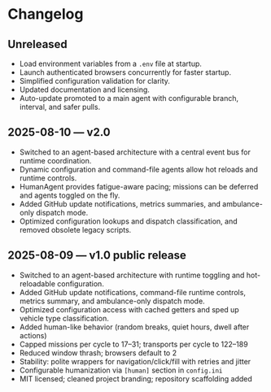 # Changelog

## Unreleased

- Load environment variables from a `.env` file at startup.
- Launch authenticated browsers concurrently for faster startup.
- Simplified configuration validation for clarity.
- Updated documentation and licensing.
- Auto-update promoted to a main agent with configurable branch, interval, and safer pulls.

## 2025-08-10 — v2.0

- Switched to an agent-based architecture with a central event bus for runtime coordination.
- Dynamic configuration and command-file agents allow hot reloads and runtime controls.
- HumanAgent provides fatigue-aware pacing; missions can be deferred and agents toggled on the fly.
- Added GitHub update notifications, metrics summaries, and ambulance-only dispatch mode.
- Optimized configuration lookups and dispatch classification, and removed obsolete legacy scripts.

## 2025-08-09 — v1.0 public release

- Switched to an agent-based architecture with runtime toggling and hot-reloadable configuration.
- Added GitHub update notifications, command-file runtime controls, metrics summary, and ambulance-only dispatch mode.
- Optimized configuration access with cached getters and sped up vehicle type classification.
- Added human-like behavior (random breaks, quiet hours, dwell after actions)
- Capped missions per cycle to 17–31; transports per cycle to 122–189
- Reduced window thrash; browsers default to 2
- Stability: polite wrappers for navigation/click/fill with retries and jitter
- Configurable humanization via `[human]` section in `config.ini`
- MIT licensed; cleaned project branding; repository scaffolding added

